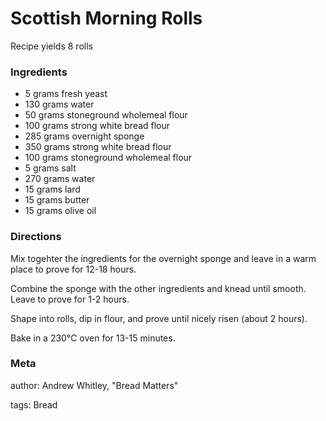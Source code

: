 # Scottish Morning Rolls

Recipe yields 8 rolls 

### Ingredients
 * 5 grams fresh yeast
 * 130 grams water
 * 50 grams stoneground wholemeal flour
 * 100 grams strong white bread flour
 * 285 grams overnight sponge
 * 350 grams strong white bread flour
 * 100 grams stoneground wholemeal flour
 * 5 grams salt
 * 270 grams water
 * 15 grams lard
 * 15 grams butter
 * 15 grams olive oil

### Directions

Mix togehter the ingredients for the overnight sponge and leave in a warm place to prove for 12-18 hours.

Combine the sponge with the other ingredients and knead until smooth. Leave to prove for 1-2 hours.

Shape into rolls, dip in flour, and prove until nicely risen (about 2 hours).

Bake in a 230℃ oven for 13-15 minutes.

### Meta
author: Andrew Whitley, "Bread Matters"

tags: Bread

